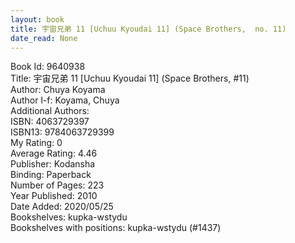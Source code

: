 ```yaml
---
layout: book
title: 宇宙兄弟 11 [Uchuu Kyoudai 11] (Space Brothers,  no. 11)
date_read: None
---
```


Book Id: 9640938<br />
Title: 宇宙兄弟 11 [Uchuu Kyoudai 11] (Space Brothers, #11)<br />
Author: Chuya Koyama<br />
Author l-f: Koyama, Chuya<br />
Additional Authors: <br />
ISBN: 4063729397<br />
ISBN13: 9784063729399<br />
My Rating: 0<br />
Average Rating: 4.46<br />
Publisher: Kodansha<br />
Binding: Paperback<br />
Number of Pages: 223<br />
Year Published: 2010<br />
Date Added: 2020/05/25<br />
Bookshelves: kupka-wstydu<br />
Bookshelves with positions: kupka-wstydu (#1437)<br />

